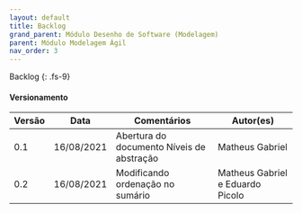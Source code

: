 ```yaml
---
layout: default
title: Backlog
grand_parent: Módulo Desenho de Software (Modelagem)
parent: Módulo Modelagem Ágil
nav_order: 3
---
```


Backlog
{: .fs-9}

#### Versionamento

| Versão | Data       | Comentários                   | Autor(es)                                      |
| ------ | ---------- | ----------------------------- | ---------------------------------------------- |
| 0.1    | 16/08/2021 | Abertura do documento Níveis de abstração    | Matheus Gabriel |
| 0.2    | 16/08/2021 | Modificando ordenação no sumário    | Matheus Gabriel e Eduardo Picolo |

